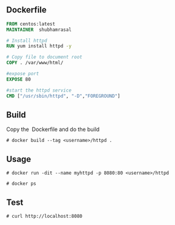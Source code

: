 ## Dockerfile

```dockerfile
FROM centos:latest
MAINTAINER  shubhamrasal

# Install httpd
RUN yum install httpd -y

# Copy file to document root
COPY . /var/www/html/

#expose port
EXPOSE 80

#start the httpd service
CMD ["/usr/sbin/httpd", "-D","FOREGROUND"]
```

## Build

Copy the  Dockerfile and do the build

`# docker build --tag <username>/httpd .`

## Usage

`# docker run -dit --name myhttpd -p 8080:80 <username>/httpd`

`# docker ps`

## Test

`# curl http://localhost:8080`
